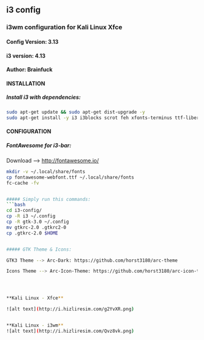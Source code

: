 ## i3 config

### i3wm configuration for Kali Linux Xfce 

#### Config Version: 3.13
#### i3 version: 4.13 
#### Author: Brainfuck




#### INSTALLATION

##### Install i3 with dependencies:
```bash
sudo apt-get update && sudo apt-get dist-upgrade -y
sudo apt-get install -y i3 i3blocks scrot feh xfonts-terminus ttf-liberation
```



#### CONFIGURATION

##### FontAwesome for i3-bar:
Download --> http://fontawesome.io/

```bash
mkdir -v ~/.local/share/fonts
cp fontawesome-webfont.ttf ~/.local/share/fonts
fc-cache -fv


##### Simply run this commands:
```bash
cd i3-config/
cp -R i3 ~/.config 
cp -R gtk-3.0 ~/.config
mv gtkrc-2.0 .gtkrc2-0 
cp .gtkrc-2.0 $HOME


##### GTK Theme & Icons:

GTK3 Theme --> Arc-Dark: https://github.com/horst3180/arc-theme

Icons Theme --> Arc-Icon-Theme: https://github.com/horst3180/arc-icon-theme




**Kali Linux - Xfce**

![alt text](http://i.hizliresim.com/g2YvXR.png)


**Kali Linux - i3wm**
![alt text](http://i.hizliresim.com/Qvz8vk.png)
